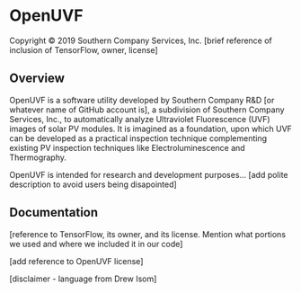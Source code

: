 # OpenUVF
 Copyright © 2019 Southern Company Services, Inc.
 [brief reference of inclusion of TensorFlow, owner, license]

## Overview

OpenUVF is a software utility developed by Southern Company R&D [or whatever name of GitHub account is], a subdivision of Southern Company Services, Inc., to automatically analyze Ultraviolet Fluorescence (UVF) images of solar PV modules. It is imagined as a foundation, upon which UVF can be developed as a practical inspection technique complementing existing PV inspection techniques like Electroluminescence and Thermography.

OpenUVF is intended for research and development purposes... [add polite description to avoid users being disapointed]
## Documentation

[reference to TensorFlow, its owner, and its license. Mention what portions we used and where we included it in our code]

[add reference to OpenUVF license]

[disclaimer - language from Drew Isom]
